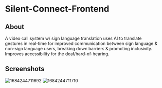 # Silent-Connect-Frontend
## About
A video call system w/ sign language translation uses AI to translate gestures in real-time for improved communication between sign language & non-sign language users, breaking down barriers & promoting inclusivity. Improves accessibility for the deaf/hard-of-hearing.

## Screenshots

![1684244711692](https://github.com/Silent-Connect/Silent-Connect-Frontend/assets/58825394/823220ae-410f-437b-8e4d-6cef1ed94e74)
![1684244711710](https://github.com/Silent-Connect/Silent-Connect-Frontend/assets/58825394/5172a205-af1d-444b-b2f5-b9b95767aed0)
